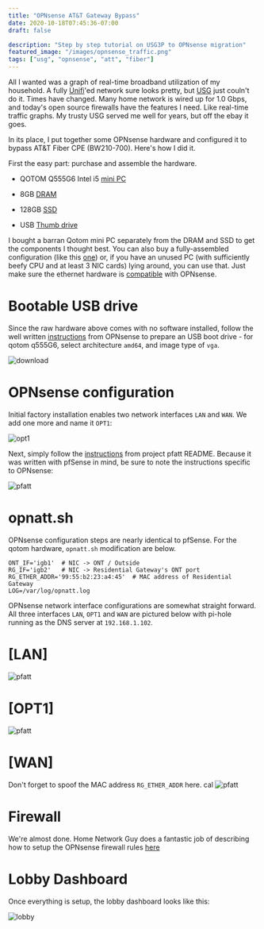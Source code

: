 ```yaml
---
title: "OPNsense AT&T Gateway Bypass"
date: 2020-10-18T07:45:36-07:00
draft: false

description: "Step by step tutorial on USG3P to OPNsense migration"
featured_image: "/images/opnsense_traffic.png"
tags: ["usg", "opnsense", "att", "fiber"]
---
```


All I wanted was a graph of real-time broadband utilization of my household.  A fully [Unifi](https://unifi-network.ui.com/)'ed network sure looks pretty, but [USG](https://amzn.to/31i09p3) just couln't do it.  Times have changed.  Many home network is wired up for 1.0 Gbps, and today's open source firewalls have the features I need.  Like real-time traffic graphs.  My trusty USG served me well for years, but off the ebay it goes.

In its place, I put together some OPNsense hardware and configured it to bypass AT&T Fiber CPE (BW210-700).  Here's how I did it.

First the easy part: purchase and assemble the hardware.


- QOTOM Q555G6 Intel i5 [mini PC](https://amzn.to/2IHdO2y)

- 8GB [DRAM](https://amzn.to/2HcGwro)

- 128GB [SSD](https://amzn.to/2IHGd8F)

- USB [Thumb drive](https://amzn.to/2Hhwk0w)


I bought a barran Qotom mini PC separately from the DRAM and SSD to get the components I thought best.  You can also buy a fully-assembled configuration (like this [one](https://amzn.to/3dDsxqx)) or, if you have an unused PC (with sufficiently beefy CPU and at least 3 NIC cards) lying around, you can use that.  Just make sure the ethernet hardware is [compatible](https://wiki.opnsense.org/manual/hardware.html) with OPNsense.

# Bootable USB drive
Since the raw hardware above comes with no software installed, follow the well written [instructions](https://docs.opnsense.org/manual/install.html) from OPNsense to prepare an USB boot drive - for qotom q555G6, select architecture `amd64`, and image type of `vga`.

![download](/images/opnsense_download.png)

# OPNsense configuration

Initial factory installation enables two network interfaces `LAN` and `WAN`.  We add one more and name it `OPT1`:

![opt1](/images/opnsense_add_opt1.png)

Next, simply follow the [instructions](https://github.com/MonkWho/pfatt) from project pfatt README.  Because it was written with pfSense in mind, be sure to note the instructions specific to OPNsense:

![pfatt](/images/opnsense_pfatt.png)


# opnatt.sh

OPNsense configuration steps are nearly identical to pfSense.  For the qotom hardware, `opnatt.sh` modification are below.

```
ONT_IF='igb1'  # NIC -> ONT / Outside
RG_IF='igb2'   # NIC -> Residential Gateway's ONT port
RG_ETHER_ADDR='99:55:b2:23:a4:45'  # MAC address of Residential Gateway
LOG=/var/log/opnatt.log
```

OPNsense network interface configurations are somewhat straight forward.  All three interfaces `LAN`, `OPT1` and `WAN` are pictured below with pi-hole running as the DNS server at `192.168.1.102`.  

# [LAN]

![pfatt](/images/opnsense_lan.png)

# [OPT1]

![pfatt](/images/opnsense_opt1.png)

# [WAN]

Don't forget to spoof the MAC address `RG_ETHER_ADDR` here. 
cal
![pfatt](/images/opnsense_wan.png)

# Firewall

We're almost done. Home Network Guy does a fantastic job of describing how to setup the OPNsense firewall rules [here](https://homenetworkguy.com/how-to/configure-opnsense-firewall-rules/)

# Lobby Dashboard

Once everything is setup, the lobby dashboard looks like this:

![lobby](/images/opnsense_lobby.png)
